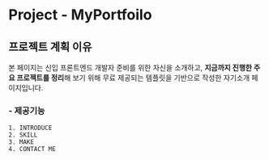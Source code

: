 Project - MyPortfoilo
======================

## 프로젝트 계획 이유
본 페이지는 신입 프론트엔드 개발자 준비를 위한 자신을 소개하고,
**지금까지 진행한 주요 프로젝트를 정리**해 보기 위해 무료 제공되는 템플릿을 기반으로 작성한 자기소개 페이지입니다.

### - 제공기능
	1. INTRODUCE
	2. SKILL
	3. MAKE
	4. CONTACT ME

